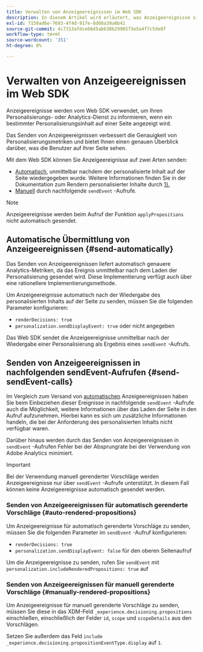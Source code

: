 ```yaml
---
title: Verwalten von Anzeigeereignissen im Web SDK
description: In diesem Artikel wird erläutert, was Anzeigeereignisse sind und wie Sie sie im Web SDK verwenden können.
exl-id: 7150ad6e-7693-4f4d-917e-8d08a39a0b41
source-git-commit: 4c7313afdce6645ab638b2998573e5a4f7c5de8f
workflow-type: tm+mt
source-wordcount: '351'
ht-degree: 0%

---
```


# Verwalten von Anzeigeereignissen im Web SDK

Anzeigeereignisse werden vom Web SDK verwendet, um Ihren Personalisierungs- oder Analytics-Dienst zu informieren, wenn ein bestimmter Personalisierungsinhalt auf einer Seite angezeigt wird.

Das Senden von Anzeigeereignissen verbessert die Genauigkeit von Personalisierungsmetriken und bietet Ihnen einen genauen Überblick darüber, was die Benutzer auf Ihrer Seite sehen.

Mit dem Web SDK können Sie Anzeigeereignisse auf zwei Arten senden:

* [Automatisch](#send-automatically), unmittelbar nachdem der personalisierte Inhalt auf der Seite wiedergegeben wurde. Weitere Informationen finden Sie in der Dokumentation zum Rendern personalisierter Inhalte durch [1}.](rendering-personalization-content.md)
* [Manuell](#send-sendEvent-calls) durch nachfolgende `sendEvent` -Aufrufe.

>[!NOTE]
>
>Anzeigeereignisse werden beim Aufruf der Funktion `applyPropositions` nicht automatisch gesendet.

## Automatische Übermittlung von Anzeigeereignissen {#send-automatically}

Das Senden von Anzeigeereignissen liefert automatisch genauere Analytics-Metriken, da das Ereignis unmittelbar nach dem Laden der Personalisierung gesendet wird. Diese Implementierung verfügt auch über eine rationellere Implementierungsmethode.

Um Anzeigeereignisse automatisch nach der Wiedergabe des personalisierten Inhalts auf der Seite zu senden, müssen Sie die folgenden Parameter konfigurieren:

* `renderDecisions: true`
* `personalization.sendDisplayEvent: true` oder nicht angegeben

Das Web SDK sendet die Anzeigeereignisse unmittelbar nach der Wiedergabe einer Personalisierung als Ergebnis eines `sendEvent` -Aufrufs.

## Senden von Anzeigeereignissen in nachfolgenden sendEvent-Aufrufen {#send-sendEvent-calls}

Im Vergleich zum Versand von [automatischen](#send-automatically) Anzeigeereignissen haben Sie beim Einbeziehen dieser Ereignisse in nachfolgende `sendEvent` -Aufrufe auch die Möglichkeit, weitere Informationen über das Laden der Seite in den Aufruf aufzunehmen. Hierbei kann es sich um zusätzliche Informationen handeln, die bei der Anforderung des personalisierten Inhalts nicht verfügbar waren.

Darüber hinaus werden durch das Senden von Anzeigeereignissen in `sendEvent` -Aufrufen Fehler bei der Absprungrate bei der Verwendung von Adobe Analytics minimiert.

>[!IMPORTANT]
>
>Bei der Verwendung manuell gerenderter Vorschläge werden Anzeigeereignisse nur über `sendEvent` -Aufrufe unterstützt. In diesem Fall können keine Anzeigeereignisse automatisch gesendet werden.

### Senden von Anzeigeereignissen für automatisch gerenderte Vorschläge {#auto-rendered-propositions}

Um Anzeigeereignisse für automatisch gerenderte Vorschläge zu senden, müssen Sie die folgenden Parameter im `sendEvent` -Aufruf konfigurieren:

* `renderDecisions: true`
* `personalization.sendDisplayEvent: false` für den oberen Seitenaufruf

Um die Anzeigeereignisse zu senden, rufen Sie `sendEvent` mit `personalization.includeRenderedPropositions: true` auf

### Senden von Anzeigeereignissen für manuell gerenderte Vorschläge {#manually-rendered-propositions}

Um Anzeigeereignisse für manuell gerenderte Vorschläge zu senden, müssen Sie diese in das XDM-Feld `_experience.decisioning.propositions` einschließen, einschließlich der Felder `id`, `scope` und `scopeDetails` aus den Vorschlägen.

Setzen Sie außerdem das Feld `include _experience.decisioning.propositionEventType.display` auf `1`.
